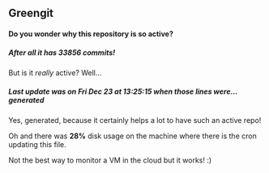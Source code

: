 ## Greengit

#### Do you wonder why this repository is so active?

##### After all it has 33856 commits!

But is it *really* active? Well...

##### Last update was on Fri Dec 23 at 13:25:15 when those lines were... generated

Yes, generated, because it certainly helps a lot to have such an active repo!

Oh and there was **28%** disk usage on the machine
where there is the cron updating this file.

Not the best way to monitor a VM in the cloud but it works! :)
